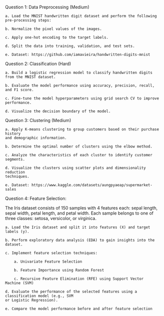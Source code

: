 Question 1: Data Preprocessing (Medium)

    a. Load the MNIST handwritten digit dataset and perform the following pre-processing steps:
    
    b. Normalize the pixel values of the images.
    
    c. Apply one-hot encoding to the target labels.
    
    d. Split the data into training, validation, and test sets.
    
    e. Dataset: https://github.com/iamavieira/handwritten-digits-mnist
    
    
Question 2: Classification (Hard)

    a. Build a logistic regression model to classify handwritten digits from the MNIST dataset.
    
    b. Evaluate the model performance using accuracy, precision, recall, and F1 score.
    
    c. Fine-tune the model hyperparameters using grid search CV to improve performance.
    
    d. Visualize the decision boundary of the model.

Question 3: Clustering (Medium)

    a. Apply K-means clustering to group customers based on their purchase history
    and demographic information.
    
    b. Determine the optimal number of clusters using the elbow method.
    
    c. Analyze the characteristics of each cluster to identify customer segments.
    
    d. Visualize the clusters using scatter plots and dimensionality reduction
    techniques.
    
    e. Dataset: https://www.kaggle.com/datasets/aungpyaeap/supermarket-sales

Question 4: Feature Selection:

The Iris dataset consists of 150 samples with 4 features each: sepal length, sepal width, petal
length, and petal width. Each sample belongs to one of three classes: setosa, versicolor, or
virginica.

    a. Load the Iris dataset and split it into features (X) and target labels (y).
    
    b. Perform exploratory data analysis (EDA) to gain insights into the dataset.
    
    c. Implement feature selection techniques:
    
        a. Univariate Feature Selection
        
        b. Feature Importance using Random Forest
        
        c. Recursive Feature Elimination (RFE) using Support Vector Machine (SVM)
    
    d. Evaluate the performance of the selected features using a classification model (e.g., SVM
    or Logistic Regression).
    
    e. Compare the model performance before and after feature selection
